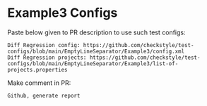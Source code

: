 # Example3 Configs
Paste below given to PR description to use such test configs:
```
Diff Regression config: https://github.com/checkstyle/test-configs/blob/main/EmptyLineSeparator/Example3/config.xml
Diff Regression projects: https://github.com/checkstyle/test-configs/blob/main/EmptyLineSeparator/Example3/list-of-projects.properties
```
Make comment in PR:
```
Github, generate report
```
